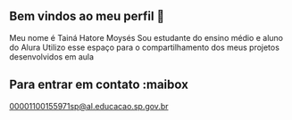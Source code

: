## Bem vindos ao meu perfil 🩷 
Meu nome é Tainá Hatore Moysés 
Sou estudante do ensino médio e aluno do Alura
Utilizo esse espaço para o compartilhamento dos meus projetos desenvolvidos em aula
## Para entrar em contato :maibox
00001100155971sp@al.educacao.sp.gov.br

<!--
**TainaMoy3S2024/TainaMoy3S2024** is a ✨ _special_ ✨ repository because its `README.md` (this file) appears on your GitHub profile.

Here are some ideas to get you started:

- 🔭 I’m currently working on ...
- 🌱 I’m currently learning ...
- 👯 I’m looking to collaborate on ...
- 🤔 I’m looking for help with ...
- 💬 Ask me about ...
- 📫 How to reach me: ...
- 😄 Pronouns: ...
- ⚡ Fun fact: ...
-->
